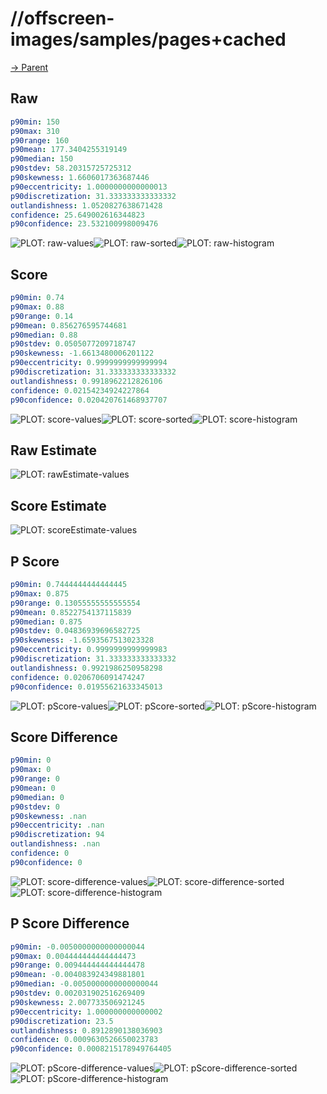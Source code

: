
# //offscreen-images/samples/pages+cached

[→ Parent](../..)


## Raw


```yaml
p90min: 150
p90max: 310
p90range: 160
p90mean: 177.3404255319149
p90median: 150
p90stdev: 58.20315725725312
p90skewness: 1.6606017363687446
p90eccentricity: 1.0000000000000013
p90discretization: 31.333333333333332
outlandishness: 1.0520827638671428
confidence: 25.649002616344823
p90confidence: 23.532100998009476

```

![PLOT: raw-values](./raw/values.svg)![PLOT: raw-sorted](./raw/sorted.svg)![PLOT: raw-histogram](./raw/histogram.svg)
## Score


```yaml
p90min: 0.74
p90max: 0.88
p90range: 0.14
p90mean: 0.856276595744681
p90median: 0.88
p90stdev: 0.0505077209718747
p90skewness: -1.6613480006201122
p90eccentricity: 0.9999999999999994
p90discretization: 31.333333333333332
outlandishness: 0.9918962212826106
confidence: 0.02154234924227864
p90confidence: 0.020420761468937707

```

![PLOT: score-values](./score/values.svg)![PLOT: score-sorted](./score/sorted.svg)![PLOT: score-histogram](./score/histogram.svg)
## Raw Estimate

![PLOT: rawEstimate-values](./rawEstimate/values.svg)
## Score Estimate

![PLOT: scoreEstimate-values](./scoreEstimate/values.svg)
## P Score


```yaml
p90min: 0.7444444444444445
p90max: 0.875
p90range: 0.13055555555555554
p90mean: 0.8522754137115839
p90median: 0.875
p90stdev: 0.04836939696582725
p90skewness: -1.6593567513023328
p90eccentricity: 0.9999999999999983
p90discretization: 31.333333333333332
outlandishness: 0.9921986250958298
confidence: 0.0206706091474247
p90confidence: 0.01955621633345013

```

![PLOT: pScore-values](./pScore/values.svg)![PLOT: pScore-sorted](./pScore/sorted.svg)![PLOT: pScore-histogram](./pScore/histogram.svg)
## Score Difference


```yaml
p90min: 0
p90max: 0
p90range: 0
p90mean: 0
p90median: 0
p90stdev: 0
p90skewness: .nan
p90eccentricity: .nan
p90discretization: 94
outlandishness: .nan
confidence: 0
p90confidence: 0

```

![PLOT: score-difference-values](./score-difference/values.svg)![PLOT: score-difference-sorted](./score-difference/sorted.svg)![PLOT: score-difference-histogram](./score-difference/histogram.svg)
## P Score Difference


```yaml
p90min: -0.0050000000000000044
p90max: 0.004444444444444473
p90range: 0.009444444444444478
p90mean: -0.004083924349881801
p90median: -0.0050000000000000044
p90stdev: 0.002031902516269409
p90skewness: 2.007733506921245
p90eccentricity: 1.000000000000002
p90discretization: 23.5
outlandishness: 0.8912890138036903
confidence: 0.0009630526650023783
p90confidence: 0.0008215178949764405

```

![PLOT: pScore-difference-values](./pScore-difference/values.svg)![PLOT: pScore-difference-sorted](./pScore-difference/sorted.svg)![PLOT: pScore-difference-histogram](./pScore-difference/histogram.svg)